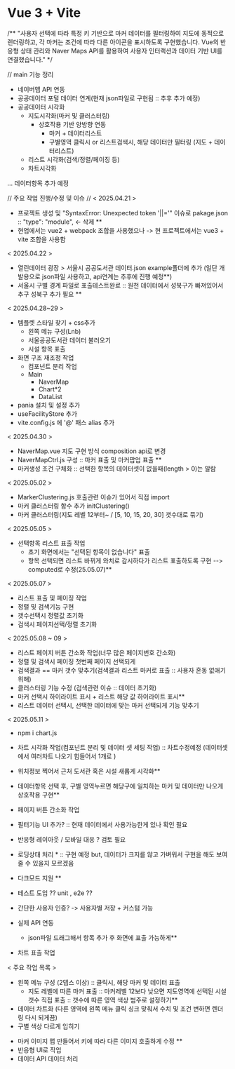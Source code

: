 # Vue 3 + Vite

/**
    "사용자 선택에 따라 특정 키 기반으로 마커 데이터를 필터링하여 지도에 동적으로 렌더링하고, 각 마커는 조건에 따라 다른 아이콘을 표시하도록 구현했습니다. Vue의 반응형 상태 관리와 Naver Maps API를 활용하여 사용자 인터랙션과 데이터 기반 UI를 연결했습니다."
 */

// main 기능 정리
- 네이버맵 API 연동
- 공공데이터 포털 데이터 연계(현재 json파일로 구현됨 :: 추후 추가 예정)
- 공공데이터 시각화
    - 지도시각화(마커 및 클러스터링)
        - 상호작용 기반 양방향 연동
            - 마커 + 데이터리스트
            - 구별영역 클릭시 or 리스트검색시, 해당 데이터만 필터링 (지도 + 데이터리스트)
    - 리스트 시각화(검색/정렬/페이징 등)
    - 차트시각화

... 데이터항목 추가 예정


// 주요 작업 진행/수정 및 이슈 //
< 2025.04.21 >
- 프로젝트 생성 및 "SyntaxError: Unexpected token '||='" 이슈로 pakage.json :: "type": "module", ← 삭제 **
- 현업에서는 vue2 + webpack 조합을 사용했으나 -> 현 프로젝트에서는 vue3 + vite 조합을 사용함

< 2025.04.22 >
- 열린데이터 광장 > 서울시 공공도서관 데이터.json example폴더에 추가 (일단 개발용으로 json파일 사용하고, api연계는 추후에 진행 예정**)
- 서울시 구별 경계 파일로 표출테스트완료 :: 원천 데이터에서 성북구가 빠져있어서 추구 성북구 추가 필요 **

< 2025.04.28~29 >
- 템플렛 스타일 찾기 + css추가
    - 왼쪽 메뉴 구성(Lnb)
    - 서울공공도서관 데이터 불러오기
    - 시설 항목 표출
- 화면 구조 재조정 작업
    - 컴포넌트 분리 작업
    - Main
        - NaverMap
        - Chart*2
        - DataList
- pania 설치 및 설정 추가
- useFacilityStore 추가
- vite.config.js 에 '@' 패스 alias 추가

< 2025.04.30 >
- NaverMap.vue 지도 구현 방식 composition api로 변경
- NaverMapCtrl.js 구성 :: 마커 표출 및 마커팝업 표출 **
- 마커생성 조건 구체화 :: 선택한 항목의 데이터셋이 없을때(length > 0)는 알람

< 2025.05.02 >
- MarkerClustering.js 호출관련 이슈가 있어서 직접 import
- 마커 클러스터링 함수 추가 initClustering()
- 마커 클러스터링(지도 레벨 12부터~ / [5, 10, 15, 20, 30] 갯수대로 묶기)

< 2025.05.05 >
- 선택항목 리스트 표출 작업
    - 초기 화면에서는 "선택된 항목이 없습니다" 표출
    - 항목 선택되면 리스트 바뀌게 와치로 감시하다가 리스트 표출하도록 구현 --> computed로 수정(25.05.07)**

< 2025.05.07 >
- 리스트 표출 및 페이징 작업
- 정렬 및 검색기능 구현
- 갯수선택시 정렬값 초기화
- 검색시 페이지선택/정렬 초기화

< 2025.05.08 ~ 09 >
- 리스트 페이지 버튼 간소화 작업(너무 많은 페이지번호 간소화)
- 정렬 및 검색시 페이징 첫번째 페이지 선택되게
- 검색결과 == 마커 갯수 맞추기(검색결과 리스트 마커로 표출 :: 사용자 혼동 없애기 위해)
- 클러스터링 기능 수정 (검색관련 이슈 :: 데이터 초기화)
- 마커 선택시 하이라이트 표시 + 리스트 해당 값 하이라이트 표시**
- 리스트 데이터 선택시, 선택한 데이터에 맞는 마커 선택되게 기능 맞추기

< 2025.05.11 >
- npm i chart.js
- 차트 시각화 작업(컴포넌트 분리 및 데이터 셋 세팅 작업) :: 차트수정예정 (데이터셋에서 여러차트 나오기 힘들어서 1개로 )

- 위치정보 찍어서 근처 도서관 혹은 시설 새롭게 시각화**
- 데이터항목 선택 후, 구별 영역누르면 해당구에 일치하는 마커 및 데이터만 나오게 상호작용 구현**
- 페이지 버튼 간소화 작업


- 필터기능 UI 추가? :: 현재 데이터에서 사용가능한게 있나 확인 필요
- 반응형 레이아웃 / 모바일 대응 ? 검토 필요
- 로딩상태 처리 * :: 구현 예정 but, 데이터가 크지를 않고 가벼워서 구현을 해도 보여줄 수 있을지 모르겠음
- 다크모드 지원 **
- 테스트 도입 ?? unit , e2e ??
- 간단한 사용자 인증? -> 사용자별 저장 + 커스텀 가능
- 실제 API 연동
    - json파일 드래그해서 항목 추가 후 화면에 표출 가능하게**
- 차트 표출 작업

< 주요 작업 목록 >
- 왼쪽 메뉴 구성 (2뎁스 이상) :: 클릭시, 해당 마커 및 데이터 표출
    - 지도 레벨에 따른 마커 표출 :: 마커레벨 12보다 낮으면 지도영역에 선택된 시설갯수 직접 표출 :: 갯수에 따른 영역 색상 범주로 설정하기**
- 데이터 차트화 (다른 영역에 왼쪽 메뉴 클릭 싱크 맞춰서 수치 및 조건 변하면 렌더링 다시 되게끔)
- 구별 색상 다르게 입히기
+ 마커 이미지 맵 만들어서 키에 따라 다른 이미지 호출하게 수정 **
+ 반응형 UI로 작업
+ 데이터 API 데이터 처리 
